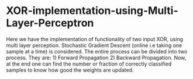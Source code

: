# XOR-implementation-using-Multi-Layer-Perceptron
Here we have the implementation of functionality of two input XOR, using multi layer perception.
Stochastic Gradient Descent (online i.e taking one sample at a time) is considered.
The entire process can be divided into two process.
They are: 1) Forward Propagation 2) Backward Propagation.
Now, at the end one can find the number or fraction of correctly classified samples to know how good the weights are updated.
